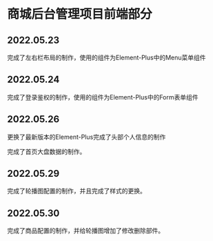 # 商城后台管理项目前端部分

## 2022.05.23

完成了左右栏布局的制作，使用的组件为Element-Plus中的Menu菜单组件

## 2022.05.24

完成了登录鉴权的制作，使用的组件为Element-Plus中的Form表单组件

## 2022.05.26

更换了最新版本的Element-Plus完成了头部个人信息的制作

完成了首页大盘数据的制作。

## 2022.05.29

完成了轮播图配置的制作，并且完成了样式的更换。

## 2022.05.30

完成了商品配置的制作，并给轮播图增加了修改删除部件。
